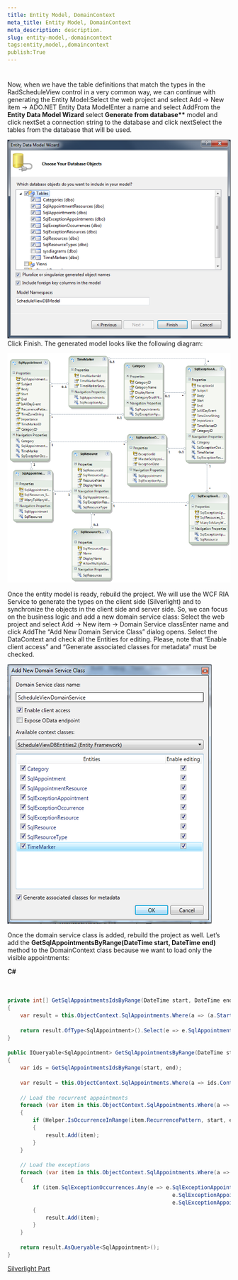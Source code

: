```yaml
---
title: Entity Model, DomainContext
meta_title: Entity Model, DomainContext
meta_description: description.
slug: entity-model,-domaincontext
tags:entity,model,,domaincontext
publish:True
---
```



# 

Now, when we have the table definitions that match the types in the RadScheduleView control in a very common way, we can continue with generating the Entity Model:Select the web project and select Add -> New item -> ADO.NET Entity Data ModelEnter a name and select AddFrom the __Entity Data Model Wizard__ select __Generate from database**__ model and click nextSet a connection string to the database and click nextSelect the tables from the database that will be used.
      		

![radscheduleview populating with data Entity Data Model Wizard](images/radscheduleview_populating_with_data_EntityDataModelWizard.png)Click Finish. The generated model looks like the following diagram:

![radscheduleview populating with data EFModel](images/radscheduleview_populating_with_data_EFModel.png)

Once the entity model is ready, rebuild the project. We will use the WCF RIA Service to generate the types on the client side (Silverlight) and to synchronize the objects in the client side and server side. So, we can focus on the business logic and add a new domain service class:
        Select the web project and select Add -> New item -> Domain Service classEnter name and click AddThe “Add New Domain Service Class” dialog opens. Select the DataContext and check all the Entities for editing. Please, note that “Enable client access” and “Generate associated classes for metadata” must be checked.
        

![radscheduleview populating with data Add New Domain Service Class](images/radscheduleview_populating_with_data_AddNewDomainServiceClass.png)

Once the domain service class is added, rebuild the project as well. Let’s add the __GetSqlAppointmentsByRange(DateTime start, DateTime end)__ method to the DomainContext class because we want to load only the visible appointments:
        




 __C#__
    

```C#


private int[] GetSqlAppointmentsIdsByRange(DateTime start, DateTime end)
{
	var result = this.ObjectContext.SqlAppointments.Where(a => (a.Start >= start && a.End <= end)).ToList<SqlAppointment>();

	return result.OfType<SqlAppointment>().Select(e => e.SqlAppointmentId).ToArray();
}

public IQueryable<SqlAppointment> GetSqlAppointmentsByRange(DateTime start, DateTime end)
{
	var ids = GetSqlAppointmentsIdsByRange(start, end);

	var result = this.ObjectContext.SqlAppointments.Where(a => ids.Contains(a.SqlAppointmentId)).ToList<SqlAppointment>();

	// Load the recurrent appointments
	foreach (var item in this.ObjectContext.SqlAppointments.Where(a => !string.IsNullOrEmpty(a.RecurrencePattern)))
	{
		if (Helper.IsOccurrenceInRange(item.RecurrencePattern, start, end) && !result.Contains(item))
		{
			result.Add(item);
		}
	}

	// Load the exceptions
	foreach (var item in this.ObjectContext.SqlAppointments.Where(a => a.Start < end && a.SqlExceptionOccurrences.Count != 0))
	{
		if (item.SqlExceptionOccurrences.Any(e => e.SqlExceptionAppointment != null && 
													e.SqlExceptionAppointment.Start >= start && 
													e.SqlExceptionAppointment.End <= end))
		{
			result.Add(item);
		}
	}

	return result.AsQueryable<SqlAppointment>();
}

```

[Silverlight Part](&#123;&#123slug:silverlight-part&#125;&#125;)
